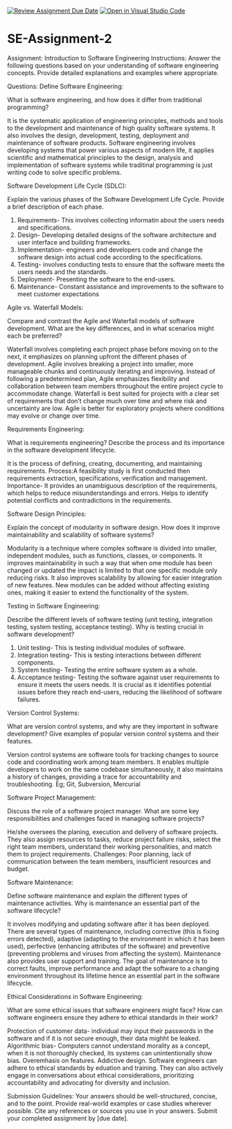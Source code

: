 [![Review Assignment Due Date](https://classroom.github.com/assets/deadline-readme-button-24ddc0f5d75046c5622901739e7c5dd533143b0c8e959d652212380cedb1ea36.svg)](https://classroom.github.com/a/-ucQIGTc)
[![Open in Visual Studio Code](https://classroom.github.com/assets/open-in-vscode-718a45dd9cf7e7f842a935f5ebbe5719a5e09af4491e668f4dbf3b35d5cca122.svg)](https://classroom.github.com/online_ide?assignment_repo_id=15221560&assignment_repo_type=AssignmentRepo)
# SE-Assignment-2
Assignment: Introduction to Software Engineering
Instructions:
Answer the following questions based on your understanding of software engineering concepts. Provide detailed explanations and examples where appropriate.

Questions:
Define Software Engineering:

What is software engineering, and how does it differ from traditional programming?

It is the systematic application of engineering principles, methods and tools to the development and maintenance of high quality software systems. It also involves the design, development, testing, deployment and maintenance of software products.
Software engineering involves developing systems that power various aspects of modern life, it applies scientific and mathematical principles to the design, analysis and implementation of software systems while traditinal programming is just writing code to solve specific problems.




Software Development Life Cycle (SDLC):

Explain the various phases of the Software Development Life Cycle. Provide a brief description of each phase.

1. Requirements- This involves collecting informatin about the users needs and specifications.
2. Design- Developing detailed designs of the software architecture and user interface and building frameworks.
3. Implementation- engineers and developers code and change the software design into actual code according to the specifications.
4. Testing- involves conducting tests to ensure that the software meets the users needs and the standards.
5. Deployment- Presenting the software to the end-users.
6. Maintenance- Constant assistance and improvements to the software to meet customer expectations 




Agile vs. Waterfall Models:

Compare and contrast the Agile and Waterfall models of software development. What are the key differences, and in what scenarios might each be preferred?

Waterfall involves completing each project phase before moving on to the next, it emphasizes on planning upfront the different phases of development. Agile involves breaking a project into smaller, more manageable chunks and continuously iterating and improving. Instead of following a predetermined plan, Agile emphasizes flexibility and collaboration between team members throughout the entire project cycle to accommodate change.
Waterfall is best suited for projects with a clear set of requirements that don’t change much over time and where risk and uncertainty are low.
Agile is better for exploratory projects where conditions may evolve or change over time.




Requirements Engineering:

What is requirements engineering? Describe the process and its importance in the software development lifecycle.

It is the process of defining, creating, documenting, and maintaining requirements.
Process:A feasibility study is first conducted then requirements extraction, specifications, verification and management.
Importance- It provides an unambiguous description of the requirements, which helps to reduce misunderstandings and errors. Helps to identify potential conflicts and contradictions in the requirements.




Software Design Principles:

Explain the concept of modularity in software design. How does it improve maintainability and scalability of software systems?

Modularity is a technique where complex software is divided into smaller, independent modules, such as functions, classes, or components.
It improves maintainability in such a way that when ome module has been changed or updated the impact is limited to that one specific module only reducing risks.
It also improves scalability  by allowing for easier integration of new features. New modules can be added without affecting existing ones, making it easier to extend the functionality of the system.




Testing in Software Engineering:

Describe the different levels of software testing (unit testing, integration testing, system testing, acceptance testing). Why is testing crucial in software development?

1. Unit testing- This is testing individual modules of software.
2. Integration testing- This is testing interactions between different components.
3. System testing- Testing the entire software system as a whole.
4. Acceptance testing- Testing the software against user requirements to ensure it meets the users needs.
It is crucial as it identifies potential issues before they reach end-users, reducing the likelihood of software failures.




Version Control Systems:

What are version control systems, and why are they important in software development? Give examples of popular version control systems and their features.

Version control systems are software tools for tracking changes to source code and coordinating work among team members. It enables multiple developers to work on the same codebase simultaneously, it also  maintains a history of changes, providing a trace for accountability and troubleshooting.
Eg; Git, Subversion, Mercurial




Software Project Management:

Discuss the role of a software project manager. What are some key responsibilities and challenges faced in managing software projects?

He/she oversees the planing, execution and delivery of software projects. They also assign resources to tasks, reduce project failure risks, select the right team members, understand their working personalities, and match them to project requirements.
Challenges: Poor planning, lack of communication between the team members, insufficient resources and budget.




Software Maintenance:

Define software maintenance and explain the different types of maintenance activities. Why is maintenance an essential part of the software lifecycle?

It involves modifying and updating software after it has been deployed. 
There are several types of maintenance, including corrective (this is fixing errors detected), adaptive (adapting to the environment in which it has been used), perfective (enhancing attributes of the software) and preventive (preventing problems and viruses from affecting the system). 
Maintenance also provides user support and training.
The goal of maintenance is to correct faults, improve performance and adapt the software to a changing environment throughout its lifetime hence an essential part in the software lifecycle.




Ethical Considerations in Software Engineering:

What are some ethical issues that software engineers might face? How can software engineers ensure they adhere to ethical standards in their work?

Protection of customer data- individual may input their passwords in the software and if it is not secure enough, their data mighht be leaked.
Algorithmic bias- Computers cannot understand morality as a concept, when it is not thoroughly checked, its systems can unintentionally show bias.
Overemhasis on features.
Addictive design.
Software engineers can adhere to ethical standards by eduation and training. They can also actively engage in conversations about ethical considerations, prioritizing accountability and advocating for diversity and inclusion.


Submission Guidelines:
Your answers should be well-structured, concise, and to the point.
Provide real-world examples or case studies wherever possible.
Cite any references or sources you use in your answers.
Submit your completed assignment by [due date].

